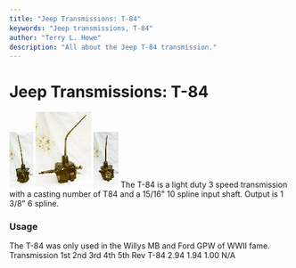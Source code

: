 ```yaml
---
title: "Jeep Transmissions: T-84"
keywords: "Jeep transmissions, T-84"
author: "Terry L. Howe"
description: "All about the Jeep T-84 transmission."
---
```


# Jeep Transmissions: T-84
[![T-84 front](/trans/t84fT.jpg)](/trans/t84f.jpg)
[![T-84 side](/trans/t84sT.jpg)](/trans/t84s.jpg)
[![T-84 back](/trans/t84bT.jpg)](/trans/t84b.jpg)
The T-84 is a light duty 3 speed transmission
with a casting number of T84 and a 15/16" 10 spline
input shaft.  Output is 1 3/8" 6 spline.
### Usage
The T-84 was only used in the Willys MB and Ford GPW of
WWII fame. 
Transmission 1st 2nd 3rd 4th 5th Rev 
T-84 2.94 1.94 1.00   N/A